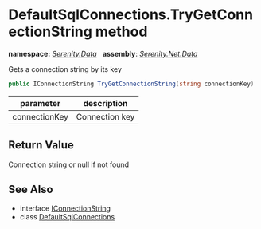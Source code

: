 # DefaultSqlConnections.TryGetConnectionString method
**namespace:** *[Serenity.Data](../../README.md#serenity.data-namespace)*   **assembly**: *[Serenity.Net.Data](../../README.md)*

Gets a connection string by its key

```csharp
public IConnectionString TryGetConnectionString(string connectionKey)
```

| parameter | description |
| --- | --- |
| connectionKey | Connection key |

## Return Value

Connection string or null if not found

## See Also

* interface [IConnectionString](../IConnectionString.md)
* class [DefaultSqlConnections](../DefaultSqlConnections.md)